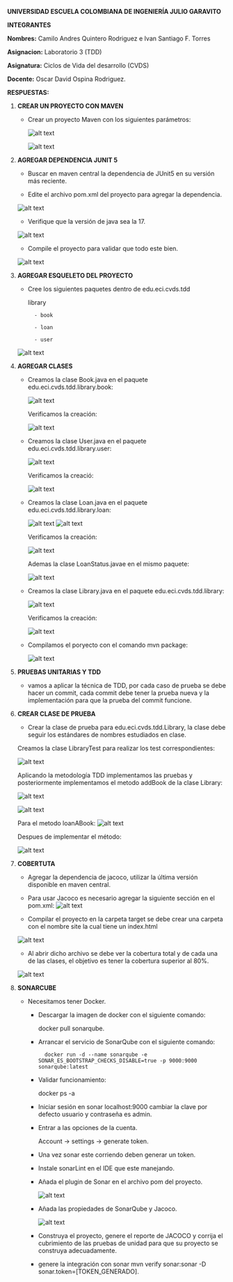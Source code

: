 **UNIVERSIDAD ESCUELA COLOMBIANA DE INGENIERÍA JULIO GARAVITO**

**INTEGRANTES**

**Nombres:** Camilo Andres Quintero Rodriguez e Ivan Santiago F. Torres

**Asignacion:** Laboratorio 3 (TDD)

**Asignatura:** Ciclos de Vida del desarrollo (CVDS)

**Docente:** Oscar David Ospina Rodriguez.

**RESPUESTAS:**

1. **CREAR UN PROYECTO CON MAVEN**
    - Crear un proyecto Maven con los siguientes parámetros:

        ![alt text](/Resources/image12.png)

        ![alt text](/Resources/image.png)

2. **AGREGAR DEPENDENCIA JUNIT 5**
    - Buscar en maven central la dependencia de JUnit5 en su versión más reciente.

    - Edite el archivo pom.xml del proyecto para agregar la dependencia.

    ![alt text](/Resources/image1.png)

    - Verifique que la versión de java sea la 17.

    ![alt text](/Resources/image2.png)

    - Compile el proyecto para validar que todo este bien.

    ![alt text](/Resources/image4.png)



3. **AGREGAR ESQUELETO DEL PROYECTO**
    - Cree los siguientes paquetes dentro de edu.eci.cvds.tdd

        library

            - book

            - loan

            - user

    ![alt text](/Resources/image5.png)


4. **AGREGAR CLASES**
    - Creamos la clase Book.java en el paquete edu.eci.cvds.tdd.library.book:

        ![alt text](/Resources/image14.png)

        Verificamos la creación:

       ![alt text](/Resources/image6.png)

    - Creamos la clase User.java en el paquete edu.eci.cvds.tdd.library.user:

        ![alt text](/Resources/image20.png)

        Verificamos la creació:

      ![alt text](/Resources/image7.png)

    - Creamos la clase Loan.java en el paquete edu.eci.cvds.tdd.library.loan:

        ![alt text](/Resources/image15.png)
        ![alt text](/Resources/image17.png)

        Verificamos la creación:

        ![alt text](/Resources/image8.png)

        Ademas la clase LoanStatus.javae en el mismo paquete:

        ![alt text](/Resources/image9.png)

    - Creamos la clase Library.java en el paquete edu.eci.cvds.tdd.library:

        ![alt text](/Resources/image16.png)

        Verificamos la creación:

        ![alt text](/Resources/image10.png)

   -  Compilamos el poryecto con el comando mvn package:

        ![alt text](/Resources/image11.png)


5. **PRUEBAS UNITARIAS Y TDD**
    -  vamos a aplicar la técnica de TDD, por cada caso de prueba se debe hacer un commit, cada commit debe tener la prueba nueva y la implementación para que la prueba del commit funcione.

6. **CREAR CLASE DE PRUEBA**
    - Crear la clase de prueba para edu.eci.cvds.tdd.Library, la clase debe seguir los estándares de nombres estudiados en clase.

    Creamos la clase LibraryTest para realizar los test correspondientes:
    
    ![alt text](image-1.png)

    Aplicando la metodología TDD implementamos las pruebas y posteriormente implementamos el metodo addBook de la clase Library:

    ![alt text](image-2.png)


    ![alt text](image.png)

    Para el metodo loanABook:
    ![alt text](image-3.png)

    Despues de implementar el método:

    ![alt text](image-4.png)
    

7. **COBERTUTA**
    - Agregar la dependencia de jacoco, utilizar la última versión disponible en maven central.

    - Para usar Jacoco es necesario agregar la siguiente sección en el pom.xml:
    ![alt text](/Resources/image13.png)

    - Compilar el proyecto en la carpeta target se debe crear una carpeta con el nombre site la cual tiene un index.html

    ![alt text](image-5.png)
    
    

    - Al abrir dicho archivo se debe ver la cobertura total y de cada una de las clases, el objetivo es tener la cobertura superior al 80%.

    ![alt text](image-6.png)

    
7. **SONARCUBE**
    - Necesitamos tener Docker.
        - Descargar la imagen de docker con el siguiente comando:
        
             docker pull sonarqube.

        - Arrancar el servicio de SonarQube con el siguiente comando:

                docker run -d --name sonarqube -e SONAR_ES_BOOTSTRAP_CHECKS_DISABLE=true -p 9000:9000 sonarqube:latest
        
        - Validar funcionamiento: 
        
            docker ps -a
        
        - Iniciar sesión en sonar localhost:9000 cambiar la clave por defecto usuario y contraseña es admin.

        - Entrar a las opciones de la cuenta.
        
            Account -> settings -> generate token.

        - Una vez sonar este corriendo deben generar un token.

        - Instale sonarLint en el IDE que este manejando.

        - Añada el plugin de Sonar en el archivo pom del proyecto.

            ![alt text](/Resources/image18.png)
        
        - Añada las propiedades de SonarQube y Jacoco. 

            ![alt text](/Resources/image19.png)
        
        - Construya el proyecto, genere el reporte de JACOCO y corrija el cubrimiento de las pruebas de unidad para que su proyecto se construya adecuadamente.

        - genere la integración con sonar mvn verify sonar:sonar -D sonar.token=[TOKEN_GENERADO].




